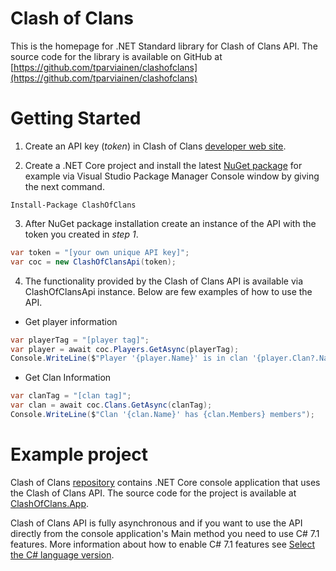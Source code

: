 # **Clash of Clans**
This is the homepage for .NET Standard library for Clash of Clans API. The source code for the library is available on GitHub
at [https://github.com/tparviainen/clashofclans](https://github.com/tparviainen/clashofclans)

# Getting Started

1. Create an API key (*token*) in Clash of Clans [developer web site](https://developer.clashofclans.com/).

2. Create a .NET Core project and install the latest [NuGet package](https://www.nuget.org/packages/ClashOfClans/) for example via Visual Studio Package Manager Console window by giving the next command.
```
Install-Package ClashOfClans
```

3. After NuGet package installation create an instance of the API with the token you created in *step 1*.
```csharp
var token = "[your own unique API key]";
var coc = new ClashOfClansApi(token);
```

4. The functionality provided by the Clash of Clans API is available via ClashOfClansApi instance. Below are few examples of how to use the API.

* Get player information
```csharp
var playerTag = "[player tag]";
var player = await coc.Players.GetAsync(playerTag);
Console.WriteLine($"Player '{player.Name}' is in clan '{player.Clan?.Name}'");
```

* Get Clan Information
```csharp
var clanTag = "[clan tag]";
var clan = await coc.Clans.GetAsync(clanTag);
Console.WriteLine($"Clan '{clan.Name}' has {clan.Members} members");
```

# Example project
Clash of Clans [repository](https://github.com/tparviainen/clashofclans) contains .NET Core console application that uses the Clash of Clans API. 
The source code for the project is available at [ClashOfClans.App](https://github.com/tparviainen/clashofclans/tree/master/src/ClashOfClans.App).

Clash of Clans API is fully asynchronous and if you want to use the API directly from the console application's Main method you need
to use C# 7.1 features. More information about how to enable C# 7.1 features see 
[Select the C# language version](https://docs.microsoft.com/en-us/dotnet/csharp/language-reference/configure-language-version).
